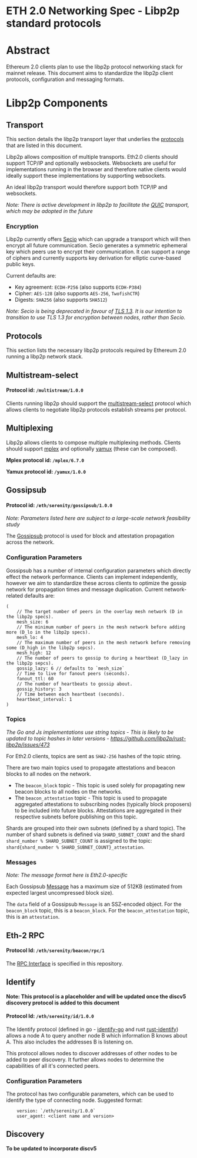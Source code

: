 ETH 2.0 Networking Spec - Libp2p standard protocols
===

# Abstract

Ethereum 2.0 clients plan to use the libp2p protocol networking stack for
mainnet release. This document aims to standardize the libp2p client protocols,
configuration and messaging formats.

# Libp2p Components 

## Transport

This section details the libp2p transport layer that underlies the
[protocols](#protocols) that are listed in this document.

Libp2p allows composition of multiple transports. Eth2.0 clients should support
TCP/IP and optionally websockets. Websockets are useful for implementations
running in the browser and therefore native clients would ideally support these implementations 
by supporting websockets.

An ideal libp2p transport would therefore support both TCP/IP and websockets.

*Note: There is active development in libp2p to facilitate the
[QUIC](https://github.com/libp2p/go-libp2p-quic-transport) transport, which may
be adopted in the future*

### Encryption

Libp2p currently offers [Secio](https://github.com/libp2p/specs/pull/106) which
can upgrade a transport which will then encrypt all future communication. Secio
generates a symmetric ephemeral key which peers use to encrypt their
communication. It can support a range of ciphers and currently supports key
derivation for elliptic curve-based public keys.

Current defaults are:
- Key agreement: `ECDH-P256` (also supports `ECDH-P384`)
- Cipher: `AES-128` (also supports `AES-256`, `TwofishCTR`)
- Digests: `SHA256` (also supports `SHA512`)

*Note: Secio is being deprecated in favour of [TLS
1.3](https://github.com/libp2p/specs/blob/master/tls/tls.md). It is our
intention to transition to use TLS 1.3 for encryption between nodes, rather
than Secio.*


## Protocols

This section lists the necessary libp2p protocols required by Ethereum 2.0
running a libp2p network stack.

## Multistream-select

#### Protocol id: `/multistream/1.0.0`

Clients running libp2p should support the
[multistream-select](https://github.com/multiformats/multistream-select/)
protocol which allows clients to negotiate libp2p protocols establish streams
per protocol.

## Multiplexing

Libp2p allows clients to compose multiple multiplexing methods. Clients should
support [mplex](https://github.com/libp2p/specs/tree/master/mplex) and
optionally [yamux](https://github.com/hashicorp/yamux/blob/master/spec.md)
(these can be composed).

**Mplex protocol id: `/mplex/6.7.0`**

**Yamux protocol id: `/yamux/1.0.0`**

## Gossipsub

#### Protocol id: `/eth/serenity/gossipsub/1.0.0`

*Note: Parameters listed here are subject to a large-scale network feasibility
study*

The [Gossipsub](https://github.com/libp2p/specs/tree/master/pubsub/gossipsub)
protocol is used for block and attestation propagation across the
network.

### Configuration Parameters

Gossipsub has a number of internal configuration parameters which directly
effect the network performance.  Clients can implement independently, however
we aim to standardize these across clients to optimize the gossip network for
propagation times and message duplication. Current network-related defaults are:

```
(
	// The target number of peers in the overlay mesh network (D in the libp2p specs).
	mesh_size: 6
	// The minimum number of peers in the mesh network before adding more (D_lo in the libp2p specs).
	mesh_lo: 4
	// The maximum number of peers in the mesh network before removing some (D_high in the libp2p sepcs).
	mesh_high: 12
	// The number of peers to gossip to during a heartbeat (D_lazy in the libp2p sepcs).
	gossip_lazy: 6 // defaults to `mesh_size`
	// Time to live for fanout peers (seconds).
	fanout_ttl: 60
	// The number of heartbeats to gossip about.
	gossip_history: 3
	// Time between each heartbeat (seconds).
	heartbeat_interval: 1
)
```

### Topics

*The Go and Js implementations use string topics - This is likely to be
updated to topic hashes in later versions - https://github.com/libp2p/rust-libp2p/issues/473*

For Eth2.0 clients, topics are sent as `SHA2-256` hashes of the topic string.

There are two main topics used to propagate attestations and beacon blocks to
all nodes on the network.

- The `beacon_block` topic - This topic is used solely for propagating new
	beacon blocks to all nodes on the networks.
- The `beacon_attestation` topic - This topic is used to propagate
	aggregated attestations to subscribing nodes (typically block proposers) to
	be included into future blocks. Attestations are aggregated in their
	respective subnets before publishing on this topic.

Shards are grouped into their own subnets (defined by a shard topic). The
number of shard subnets is defined via `SHARD_SUBNET_COUNT` and the shard
`shard_number % SHARD_SUBNET_COUNT` is assigned to the topic:
`shard{shard_number % SHARD_SUBNET_COUNT}_attestation`.

### Messages

*Note: The message format here is Eth2.0-specific*

Each Gossipsub
[Message](https://github.com/libp2p/go-libp2p-pubsub/blob/master/pb/rpc.proto#L17-L24)
has a maximum size of 512KB (estimated from expected largest uncompressed block
size).

The `data` field of a Gossipsub `Message` is an SSZ-encoded object. For the `beacon_block` topic,
this is a `beacon_block`. For the `beacon_attestation` topic, this is
an `attestation`.

## Eth-2 RPC

#### Protocol Id: `/eth/serenity/beacon/rpc/1`

The [RPC Interface](./rpc-interface.md) is specified in this repository.

## Identify

**Note: This protocol is a placeholder and will be updated once the discv5
discovery protocol is added to this document**

#### Protocol Id: `/eth/serenity/id/1.0.0` 

The Identify protocol (defined in go - [identify-go](https://github.com/ipfs/go-ipfs/blob/master/core/commands/id.go) and rust [rust-identify](https://github.com/libp2p/rust-libp2p/blob/master/protocols/identify/src/lib.rs))
allows a node A to query another node B which information B knows about A. This also includes the addresses B is listening on.

This protocol allows nodes to discover addresses of other nodes to be added to
peer discovery. It further allows nodes to determine the capabilities of all it's connected
peers.

### Configuration Parameters

The protocol has two configurable parameters, which can be used to identify the
type of connecting node. Suggested format:
```
	version: `/eth/serenity/1.0.0`
	user_agent: <client name and version>
```

## Discovery

**To be updated to incorporate discv5**
